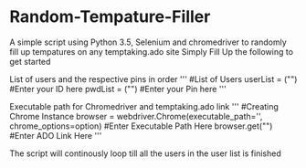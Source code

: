 # Random-Tempature-Filler
A simple script using Python 3.5, Selenium and chromedriver to randomly fill up tempatures on any temptaking.ado site
Simply Fill Up the following to get started

List of users and the respective pins in order
'''
#List of Users
userList = ("") #Enter your ID here
pwdList = ("") #Enter your Pin here
'''

Executable path for Chromedriver and temptaking.ado link
'''
#Creating Chrome Instance
browser = webdriver.Chrome(executable_path='', chrome_options=option) #Enter Executable Path Here
browser.get("") #Enter ADO Link Here
'''

The script will continously loop till all the users in the user list is finished
